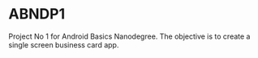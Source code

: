 # ABNDP1
Project No 1 for Android Basics Nanodegree. The objective is to create a single screen business card app.
